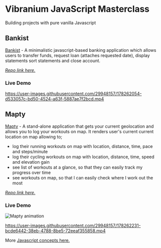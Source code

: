 # Vibranium JavaScript Masterclass
Building projects with pure vanilla Javascript

## Bankist
[Bankist](https://github.com/pkErbynn/vibraniumJS/tree/main/5-Numbers-Dates-Internationaling-Timers-Bankist) - A minimalistic javascript-based banking application which allows users to transfer funds, request loan (attaches requested date), display statements
sort statements and close account.

[_Repo link here._](https://github.com/pkErbynn/vibraniumJS/tree/main/5-Numbers-Dates-Internationaling-Timers-Bankist)
### Live Demo
https://user-images.githubusercontent.com/29948157/178262054-d533057c-bd50-4524-a63f-5887ae7f2bcd.mp4



## Mapty
[Mapty](https://github.com/pkErbynn/vibraniumJS/tree/main/8-Mapty-OOP-Geolocation) - A stand-alone application that gets your current geolocation and allows you to log your workouts on map. It renders user's current current location on map allowing to;
- log their running workouts on map with location, distance, time, pace and steps/minute
- log their cycling workouts on map with location, distance, time, speed and elevation gain
- see list of workouts at a glance, so that they can easily track my progress over time
- see workouts on map, so that I can easily check where I work out the most

[_Repo link here._](https://github.com/pkErbynn/vibraniumJS/tree/main/8-Mapty-OOP-Geolocation)

### Live Demo

![Mapty animation](https://j.gifs.com/pZqpqN.gif)


https://user-images.githubusercontent.com/29948157/178262231-bcde6442-38eb-4788-8be5-72eeaf355858.mp4




More [Javascript concepts here.](./note.md)
